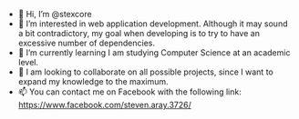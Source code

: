 - 👋 Hi, I’m @stexcore
- 👀 I’m interested in web application development. Although it may sound a bit contradictory, my goal when developing
  is to try to have an excessive number of dependencies.
- 🌱 I’m currently learning I am studying Computer Science at an academic level.
- 💞️ I am looking to collaborate on all possible projects, since I want to expand my knowledge to the maximum.
- 📫 You can contact me on Facebook with the following link: https://www.facebook.com/steven.aray.3726/
